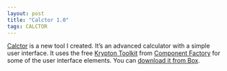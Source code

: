 ```yaml
---
layout: post
title: "Calctor 1.0"
tags: CALCTOR
---
```


[Calctor]({{site.baseUrl}}projects/calctor/) is a new tool I created. It’s an advanced calculator with a simple user interface. It uses the free [Krypton Toolkit](http://www.componentfactory.com/product?id=3) from [Component Factory](http://www.componentfactory.com/) for some of the user interface elements. You can [download it from Box](https://app.box.com/s/hd1fulwrkasfnm2qxeev).